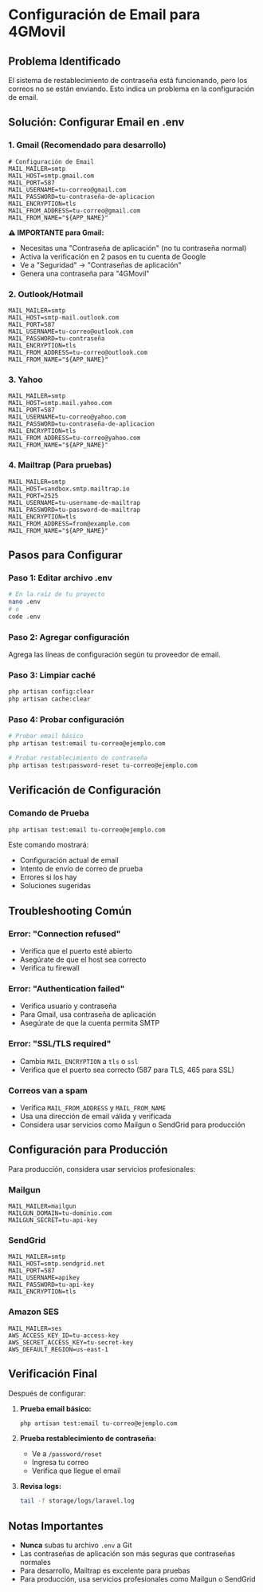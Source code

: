 # Configuración de Email para 4GMovil

## Problema Identificado
El sistema de restablecimiento de contraseña está funcionando, pero los correos no se están enviando. Esto indica un problema en la configuración de email.

## Solución: Configurar Email en .env

### 1. Gmail (Recomendado para desarrollo)

```env
# Configuración de Email
MAIL_MAILER=smtp
MAIL_HOST=smtp.gmail.com
MAIL_PORT=587
MAIL_USERNAME=tu-correo@gmail.com
MAIL_PASSWORD=tu-contraseña-de-aplicacion
MAIL_ENCRYPTION=tls
MAIL_FROM_ADDRESS=tu-correo@gmail.com
MAIL_FROM_NAME="${APP_NAME}"
```

**⚠️ IMPORTANTE para Gmail:**
- Necesitas una "Contraseña de aplicación" (no tu contraseña normal)
- Activa la verificación en 2 pasos en tu cuenta de Google
- Ve a "Seguridad" → "Contraseñas de aplicación"
- Genera una contraseña para "4GMovil"

### 2. Outlook/Hotmail

```env
MAIL_MAILER=smtp
MAIL_HOST=smtp-mail.outlook.com
MAIL_PORT=587
MAIL_USERNAME=tu-correo@outlook.com
MAIL_PASSWORD=tu-contraseña
MAIL_ENCRYPTION=tls
MAIL_FROM_ADDRESS=tu-correo@outlook.com
MAIL_FROM_NAME="${APP_NAME}"
```

### 3. Yahoo

```env
MAIL_MAILER=smtp
MAIL_HOST=smtp.mail.yahoo.com
MAIL_PORT=587
MAIL_USERNAME=tu-correo@yahoo.com
MAIL_PASSWORD=tu-contraseña-de-aplicacion
MAIL_ENCRYPTION=tls
MAIL_FROM_ADDRESS=tu-correo@yahoo.com
MAIL_FROM_NAME="${APP_NAME}"
```

### 4. Mailtrap (Para pruebas)

```env
MAIL_MAILER=smtp
MAIL_HOST=sandbox.smtp.mailtrap.io
MAIL_PORT=2525
MAIL_USERNAME=tu-username-de-mailtrap
MAIL_PASSWORD=tu-password-de-mailtrap
MAIL_ENCRYPTION=tls
MAIL_FROM_ADDRESS=from@example.com
MAIL_FROM_NAME="${APP_NAME}"
```

## Pasos para Configurar

### Paso 1: Editar archivo .env
```bash
# En la raíz de tu proyecto
nano .env
# o
code .env
```

### Paso 2: Agregar configuración
Agrega las líneas de configuración según tu proveedor de email.

### Paso 3: Limpiar caché
```bash
php artisan config:clear
php artisan cache:clear
```

### Paso 4: Probar configuración
```bash
# Probar email básico
php artisan test:email tu-correo@ejemplo.com

# Probar restablecimiento de contraseña
php artisan test:password-reset tu-correo@ejemplo.com
```

## Verificación de Configuración

### Comando de Prueba
```bash
php artisan test:email tu-correo@ejemplo.com
```

Este comando mostrará:
- Configuración actual de email
- Intento de envío de correo de prueba
- Errores si los hay
- Soluciones sugeridas

## Troubleshooting Común

### Error: "Connection refused"
- Verifica que el puerto esté abierto
- Asegúrate de que el host sea correcto
- Verifica tu firewall

### Error: "Authentication failed"
- Verifica usuario y contraseña
- Para Gmail, usa contraseña de aplicación
- Asegúrate de que la cuenta permita SMTP

### Error: "SSL/TLS required"
- Cambia `MAIL_ENCRYPTION` a `tls` o `ssl`
- Verifica que el puerto sea correcto (587 para TLS, 465 para SSL)

### Correos van a spam
- Verifica `MAIL_FROM_ADDRESS` y `MAIL_FROM_NAME`
- Usa una dirección de email válida y verificada
- Considera usar servicios como Mailgun o SendGrid para producción

## Configuración para Producción

Para producción, considera usar servicios profesionales:

### Mailgun
```env
MAIL_MAILER=mailgun
MAILGUN_DOMAIN=tu-dominio.com
MAILGUN_SECRET=tu-api-key
```

### SendGrid
```env
MAIL_MAILER=smtp
MAIL_HOST=smtp.sendgrid.net
MAIL_PORT=587
MAIL_USERNAME=apikey
MAIL_PASSWORD=tu-api-key
MAIL_ENCRYPTION=tls
```

### Amazon SES
```env
MAIL_MAILER=ses
AWS_ACCESS_KEY_ID=tu-access-key
AWS_SECRET_ACCESS_KEY=tu-secret-key
AWS_DEFAULT_REGION=us-east-1
```

## Verificación Final

Después de configurar:

1. **Prueba email básico:**
   ```bash
   php artisan test:email tu-correo@ejemplo.com
   ```

2. **Prueba restablecimiento de contraseña:**
   - Ve a `/password/reset`
   - Ingresa tu correo
   - Verifica que llegue el email

3. **Revisa logs:**
   ```bash
   tail -f storage/logs/laravel.log
   ```

## Notas Importantes

- **Nunca** subas tu archivo `.env` a Git
- Las contraseñas de aplicación son más seguras que contraseñas normales
- Para desarrollo, Mailtrap es excelente para pruebas
- Para producción, usa servicios profesionales como Mailgun o SendGrid
